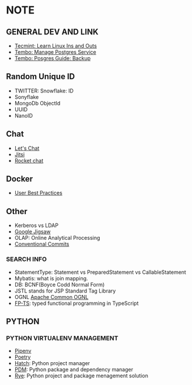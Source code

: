 # NOTE

## GENERAL DEV AND LINK

- [Tecmint: Learn Linux Ins and Outs](https://www.tecmint.com/)
- [Tembo: Manage Postgres Service](https://tembo.io/)
- [Tembo: Posgres Guide: Backup](https://tembo.io/docs/getting-started/postgres_guides/how-to-backup-and-restore-a-postgres-database)

## Random Unique ID

- TWITTER: Snowflake: ID
- Sonyflake
- MongoDb ObjectId
- UUID
- NanoID

## Chat

- [Let's Chat](https://sdelements.github.io/lets-chat/)
- [Jitsi](https://jitsi.org/)
- [Rocket chat](https://www.rocket.chat/)

## Docker

- [User Best Practices](https://docs.docker.com/go/dockerfile-user-best-practices/)

## Other

- Kerberos vs LDAP
- [Google Jigsaw](https://techagainstterrorism.org/home)
- OLAP: Online Analytical Processing
- [Conventional Commits](https://www.conventionalcommits.org/en/v1.0.0/)

### SEARCH INFO

- StatementType: Statement vs PreparedStatement vs CallableStatement
- Mybatis: what is join mapping.
- DB: BCNF(Boyce Codd Normal Form)
- JSTL stands for JSP Standard Tag Library
- OGNL [Apache Common OGNL](https://commons.apache.org/dormant/commons-ognl/)
- [FP-TS](https://github.com/gcanti/fp-ts): typed functional programming in TypeScript

## PYTHON

### PYTHON VIRTUALENV MANAGEMENT

- [Pipenv](https://pipenv.pypa.io/en/latest/)
- [Poetry](https://python-poetry.org/)
- [Hatch](https://hatch.pypa.io/latest/): Python project manager
- [PDM](https://pdm-project.org/en/latest/): Python package and dependency manager
- [Rye](https://rye.astral.sh/): Python project and package menagement solution
